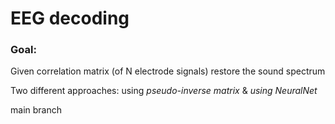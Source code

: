 # EEG decoding 

### Goal:
Given correlation matrix (of N electrode signals) restore the sound spectrum

Two different approaches: using *pseudo-inverse matrix* & *using NeuralNet*

main branch
